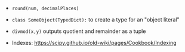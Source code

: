 - `round(num, decimalPlaces)`
- `class SomeObject(TypedDict):` to create a type for an "object literal"
- `divmod(x,y)` outputs quotient and remainder as a tuple

- Indexes: https://scipy.github.io/old-wiki/pages/Cookbook/Indexing